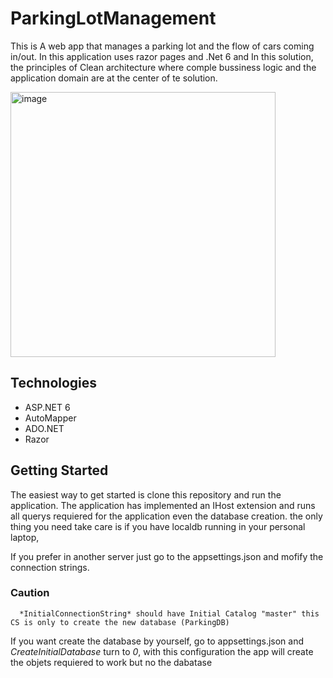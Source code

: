 # ParkingLotManagement

This is A web app that manages a parking lot and the flow of cars coming in/out.
In this application uses razor pages and .Net 6 and In this solution, the principles of Clean architecture where comple bussiness logic and the application domain are at the center of te solution.


<img width="424" alt="image" src="https://user-images.githubusercontent.com/5255854/235308554-e436c067-46be-4d03-bd85-90f38276e367.png">



## Technologies
* ASP.NET 6
* AutoMapper
* ADO.NET
* Razor

## Getting Started
The easiest way to get started is clone this repository and run the application. The application has implemented an IHost extension and runs all querys requiered for the application even the database creation. the only thing you need take care is if you have localdb running in your personal laptop, 

If you prefer in another server just go to the appsettings.json and mofify the connection strings.
### Caution
      *InitialConnectionString* should have Initial Catalog "master" this CS is only to create the new database (ParkingDB) 
      
  If you want create the database by yourself, go to appsettings.json and  *CreateInitialDatabase* turn to *0*, with this configuration the app will create the objets requiered to work but no the dabatase
